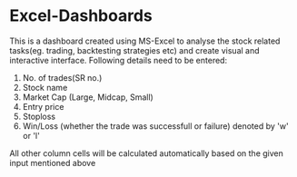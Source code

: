 # Excel-Dashboards
This is a dashboard created using MS-Excel to analyse the stock related tasks(eg. trading, backtesting strategies etc) and create visual and interactive interface.
Following details need to be entered:
1) No. of trades(SR no.)
2) Stock name
3) Market Cap (Large, Midcap, Small)
4) Entry price
5) Stoploss
6) Win/Loss (whether the trade was successfull or failure) denoted by 'w' or 'l'

All other column cells will be calculated automatically based on the given input mentioned above

